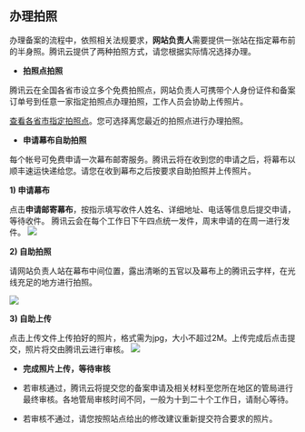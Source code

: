 ## 办理拍照

办理备案的流程中，依照相关法规要求，**网站负责人**需要提供一张站在指定幕布前的半身照。腾讯云提供了两种拍照方式，请您根据实际情况选择办理。

- **拍照点拍照**

腾讯云在全国各省市设立多个免费拍照点，网站负责人可携带个人身份证件和备案订单号到任意一家指定拍照点办理拍照，工作人员会协助上传照片。

[查看各省市指定拍照点](https://console.qcloud.com/beian/cammap)。您可选择离您最近的拍照点进行办理拍照。

- **申请幕布自助拍照**

每个帐号可免费申请一次幕布邮寄服务。腾讯云将在收到您的申请之后，将幕布以顺丰速运快递给您。请您在收到幕布之后按要求自助拍照并上传照片。

**1) 申请幕布**

点击**申请邮寄幕布**，按指示填写收件人姓名、详细地址、电话等信息后提交申请，等待收件。
腾讯云会在每个工作日下午四点统一发件，周末申请的在周一进行发件。
![](https://mc.qcloudimg.com/static/img/9e6fe252d1a0cf5cafcba2350c484e8a/7.jpg)

**2) 自助拍照**

请网站负责人站在幕布中间位置，露出清晰的五官以及幕布上的腾讯云字样，在光线充足的地方进行拍照。

![](http://i.imgur.com/78SJUch.png)

**3) 自助上传**

点击上传文件上传拍好的照片，格式需为jpg，大小不超过2M。上传完成后点击提交，照片将交由腾讯云进行审核。
![](https://mc.qcloudimg.com/static/img/0fc4addf067e116609413cbc59b4104a/8.jpg)


- **完成照片上传，等待审核**

- 若审核通过，腾讯云将提交您的备案申请及相关材料至您所在地区的管局进行最终审核。各地管局审核时间不同，一般为十到二十个工作日，请耐心等待。

- 若审核不通过，请您按照站点给出的修改建议重新提交符合要求的照片。
